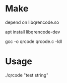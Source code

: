 # Make
depend on libqrencode.so 

apt install libqrencode-dev

gcc -o qrcode qrcode.c -ldl

# Usage
./qrcode "test string"

